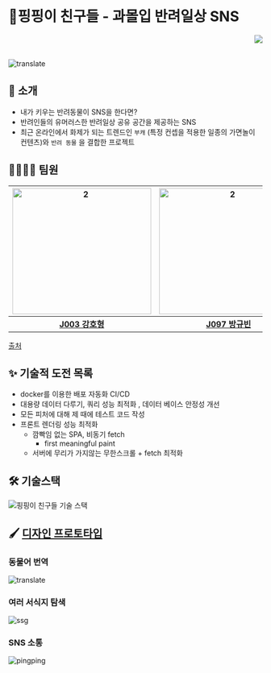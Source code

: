 
# 🧽핑핑이 친구들 - 과몰입 반려일상 SNS

<a href="https://hits.seeyoufarm.com">
        <img align="right" src="https://hits.seeyoufarm.com/api/count/incr/badge.svg?url=https://github.com/boostcampwm-2021/web20-PingPingsFriends&count_bg=%23FF7777&title_bg=%23784242&icon=&icon_color=%23E7E7E7&title=&edge_flat=false" />
</a>

<br/><br/>

![translate](https://user-images.githubusercontent.com/63776725/139362324-8a7141b1-4612-4ff1-a6f1-437ea3fcf76c.gif)
## 🐶 소개 
- 내가 키우는 반려동물이 SNS을 한다면?
- 반려인들의 유머러스한 반려일상 공유 공간을 제공하는 SNS
- 최근 온라인에서 화제가 되는 트렌드인 `부캐` (특정 컨셉을 적용한 일종의 가면놀이 컨텐츠)와 `반려 동물` 을 결합한 프로젝트

## 👨‍👨‍👦‍👦 팀원


|<img width="275" height="250" alt="2" src="https://i.imgur.com/VGoGweG.png">|<img width="275" height="250" alt="2" src="https://i.imgur.com/2Idd8Yh.png">|<img width="275" height="250" alt="2" src="https://i.imgur.com/0nWmd9H.png">|<img width="300" height="250" alt="2" src="https://i.imgur.com/6gHid90.png">|
|:---:|:---:|:---:|:---:|
|__[J003 강호형](https://github.com/kanghohyeong)__|__[J097 방규빈](https://github.com/9b2n)__|__[J131 유제호](https://github.com/ludacirs)__|__[J145 이신필](https://github.com/Lee-3-8)__|




[출처](https://namu.wiki/w/%EB%84%A4%EB%AA%A8%EB%B0%94%EC%A7%80%20%EC%8A%A4%ED%8F%B0%EC%A7%80%EB%B0%A5)

## ✨ 기술적 도전 목록
- docker를 이용한 배포 자동화 CI/CD
- 대용량 데이터 다루기,  쿼리 성능 최적화 , 데이터 베이스 안정성 개선
- 모든 피처에 대해 제 때에 테스트 코드 작성
- 프론트 렌더링 성능 최적화
    - 깜빡임 없는 SPA, 비동기 fetch
        - first meaningful paint
    - 서버에 무리가 가지않는 무한스크롤 + fetch 최적화

## 🛠️ 기술스택

![핑핑이 친구들 기술 스택](https://user-images.githubusercontent.com/58130501/139615472-99829689-95e4-43c8-8c78-c3feaa1ab7dc.png)

    
    
## 🖌️ [디자인 프로토타입](https://www.figma.com/file/wwXWnCKsbGFv9zrNYBJ9xA/%ED%95%91%ED%95%91%EC%9D%B4-%EC%B9%9C%EA%B5%AC%EB%93%A4)

### 동물어 번역
![translate](https://user-images.githubusercontent.com/63776725/139362324-8a7141b1-4612-4ff1-a6f1-437ea3fcf76c.gif)

### 여러 서식지 탐색
![ssg](https://user-images.githubusercontent.com/63776725/139362361-a6f5cf5c-bd37-4593-9dcc-4cb3786630b8.gif)

### SNS 소통
![pingping](https://user-images.githubusercontent.com/63776725/139362503-f4b93ace-17ad-4aae-8bbb-73ac35c2d844.gif)
